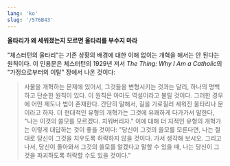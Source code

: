 ```yaml
---
lang: 'ko'
slug: '/576B43'
---
```


**울타리가 왜 세워졌는지 모르면 울타리를 부수지 마라**

"체스터턴의 울타리"는 기존 상황의 배경에 대한 이해 없이는 개혁을 해서는 안 된다는 원칙이다. 이 인용문은 체스터턴의 1929년 저서 *The Thing: Why I Am a Catholic*의 "가정으로부터의 이탈" 장에서 나온 것이다:

> 사물을 개혁하는 문제에 있어서, 그것들을 변형시키는 것과는 달리, 하나의 명백하고 단순한 원칙이 있다. 이 원칙은 아마도 역설이라고 불릴 것이다. 그러한 경우에 어떤 제도나 법이 존재한다. 간단히 말해서, 길을 가로질러 세워진 울타리나 문이라고 하자. 더 현대적인 유형의 개혁가는 그것에 유쾌하게 다가가서 말한다, "나는 이것의 쓸모를 모르겠다. 치워버리자." 이에 대해 더 지적인 유형의 개혁가는 이렇게 대답하는 것이 좋을 것이다: "당신이 그것의 쓸모를 모른다면, 나는 절대로 당신이 그것을 치우도록 허락하지 않을 것이다. 가서 생각해 보시오. 그리고 나서, 당신이 돌아와서 그것의 쓸모를 알겠다고 말할 수 있을 때, 나는 당신이 그것을 파괴하도록 허락할 수도 있을 것이다."
